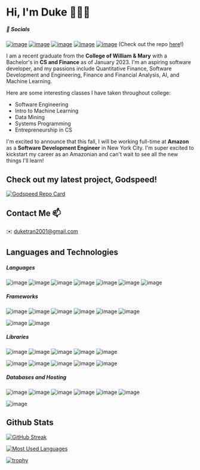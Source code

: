 <!---
dtran421/dtran421 is a ✨ special ✨ repository because its `README.md` (this file) appears on your GitHub profile.
You can click the Preview link to take a look at your changes.
--->

# Hi, I'm Duke 🙋🏻‍♂️


##### 📱 Socials
[![image](https://img.shields.io/badge/LinkedIn-0077B5?style=for-the-badge&logo=linkedin&logoColor=white)](https://linkedin.com/in/duketran/)
[![image](https://img.shields.io/badge/Twitter-1DA1F2?style=for-the-badge&logo=twitter&logoColor=white)](https://twitter.com/dtran421)
[![image](https://img.shields.io/badge/Facebook-1877F2?style=for-the-badge&logo=facebook&logoColor=white)](http://facebook.com/dtran421)
[![image](https://img.shields.io/badge/Spotify-1ED760?&style=for-the-badge&logo=spotify&logoColor=white)](https://open.spotify.com/user/1234691666)
[![image](https://img.shields.io/badge/website-000000?style=for-the-badge&logo=About.me&logoColor=white)](https://duketran.tech) (Check out the repo [here](https://github.com/dtran421/portfolio)!)


I am a recent graduate from the **College of William & Mary** with a Bachelor's in **CS and Finance** as of January 2023. I'm an aspiring software developer, and my passions include Quantitative Finance, Software Development and Engineering, Finance and Financial Analysis, AI, and Machine Learning.

Here are some interesting classes I have taken throughout college:

- Software Engineering
- Intro to Machine Learning
- Data Mining
- Systems Programming
- Entrepreneurship in CS

I'm excited to announce that this fall, I will be working full-time at **Amazon** as a **Software Development Engineer** in New York City. I'm super excited to kickstart my career as an Amazonian and can't wait to see all the new things I'll learn!


## Check out my latest project, Godspeed!

[![Godspeed Repo Card](https://github-readme-stats.vercel.app/api/pin/?username=dtran421&repo=project-godspeed&theme=midnight-purple&border_color=30363d)](https://github.com/dtran421/project-godspeed)


## Contact Me 📫

✉️ [duketran2001@gmail.com](duketran2001@gmail.com)

## Languages and Technologies

##### Languages

![image](https://img.shields.io/badge/Java-ED8B00?style=for-the-badge&logo=java&logoColor=white)
![image](https://img.shields.io/badge/Python-FFD43B?style=for-the-badge&logo=python&logoColor=blue)
![image](https://img.shields.io/badge/JavaScript-323330?style=for-the-badge&logo=javascript&logoColor=F7DF1E)
![image](https://img.shields.io/badge/TypeScript-007ACC?style=for-the-badge&logo=typescript&logoColor=white)
![image](https://img.shields.io/badge/HTML5-E34F26?style=for-the-badge&logo=html5&logoColor=white)
![image](https://img.shields.io/badge/C-00599C?style=for-the-badge&logo=c&logoColor=white)
![image](https://img.shields.io/badge/C%2B%2B-00599C?style=for-the-badge&logo=c%2B%2B&logoColor=white)


##### Frameworks

![image](https://img.shields.io/badge/Node.js-339933?style=for-the-badge&logo=nodedotjs&logoColor=white)
![image](https://img.shields.io/badge/React-20232A?style=for-the-badge&logo=react&logoColor=61DAFB)
![image](https://img.shields.io/badge/next.js-000000?style=for-the-badge&logo=nextdotjs&logoColor=white)
![image](https://img.shields.io/badge/fastify-202020?style=for-the-badge&logo=fastify&logoColor=white)
![image](https://img.shields.io/badge/Vite-B73BFE?style=for-the-badge&logo=vite&logoColor=FFD62E)
![image](https://img.shields.io/badge/Express.js-000000?style=for-the-badge&logo=express&logoColor=white)

![image](https://img.shields.io/badge/Django-092E20?style=for-the-badge&logo=django&logoColor=green)
![image](https://img.shields.io/badge/Flask-000000?style=for-the-badge&logo=flask&logoColor=white)

##### Libraries

![image](https://img.shields.io/badge/Lodash-3492FF?style=for-the-badge&logo=lodash&logoColor=white)
![image](https://img.shields.io/badge/Tailwind_CSS-38B2AC?style=for-the-badge&logo=tailwind-css&logoColor=white)
![image](https://img.shields.io/badge/Jest-C21325?style=for-the-badge&logo=jest&logoColor=white)
![image](https://img.shields.io/badge/Swagger-85EA2D?style=for-the-badge&logo=Swagger&logoColor=white)
![image](https://img.shields.io/badge/jQuery-0769AD?style=for-the-badge&logo=jquery&logoColor=white)

![image](https://img.shields.io/badge/Numpy-777BB4?style=for-the-badge&logo=numpy&logoColor=white)
![image](https://img.shields.io/badge/Pandas-2C2D72?style=for-the-badge&logo=pandas&logoColor=white)
![image](https://img.shields.io/badge/PyTorch-EE4C2C?style=for-the-badge&logo=PyTorch&logoColor=white)
![image](https://img.shields.io/badge/scikit_learn-F7931E?style=for-the-badge&logo=scikit-learn&logoColor=white)
![image](https://img.shields.io/badge/Plotly-239120?style=for-the-badge&logo=plotly&logoColor=white)


##### Databases and Hosting

![image](https://img.shields.io/badge/MySQL-005C84?style=for-the-badge&logo=mysql&logoColor=white)
![image](https://img.shields.io/badge/PostgreSQL-316192?style=for-the-badge&logo=postgresql&logoColor=white)
![image](https://img.shields.io/badge/GraphQl-E10098?style=for-the-badge&logo=graphql&logoColor=white)
![image](https://img.shields.io/badge/MongoDB-4EA94B?style=for-the-badge&logo=mongodb&logoColor=white)
![image](https://img.shields.io/badge/firebase-ffca28?style=for-the-badge&logo=firebase&logoColor=black)
![image](https://img.shields.io/badge/Supabase-181818?style=for-the-badge&logo=supabase&logoColor=white)

![image](https://img.shields.io/badge/Vercel-000000?style=for-the-badge&logo=vercel&logoColor=white)


## Github Stats

[![GitHub Streak](http://github-readme-streak-stats.herokuapp.com?user=dtran421&theme=github-dark&hide_border=true&date_format=M%20j%5B%2C%20Y%5D)](https://git.io/streak-stats)

[![Most Used Languages](https://github-readme-stats.vercel.app/api/top-langs/?username=dtran421&layout=compact&theme=github_dark&hide_border=true&langs_count=8&exclude_repo=3D-SHARKS)](https://github.com/anuraghazra/github-readme-stats)

[![trophy](https://github-profile-trophy.vercel.app/?username=dtran421&theme=darkhub&rank=-C&no-frame=true&margin-w=10)](https://github.com/ryo-ma/github-profile-trophy)
